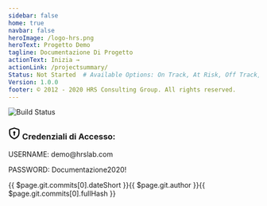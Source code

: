 ```yaml
---
sidebar: false
home: true
navbar: false
heroImage: /logo-hrs.png
heroText: Progetto Demo
tagline: Documentazione Di Progetto
actionText: Inizia →
actionLink: /projectsummary/
Status: Not Started  # Available Options: On Track, At Risk, Off Track, Stopped
Version: 1.0.0
footer: © 2012 - 2020 HRS Consulting Group. All rights reserved.
---
```


![Build Status](https://travis-ci.com/HRSlab/-prjdoc.svg?branch=master)

<ProjectStatus></ProjectStatus>


<div class="col-6 mx-auto">
  <div class="Box box-shadow">
    <div class="Box-row bg-gray">
    <h3>
    <svg class="octicon octicon-shield-lock v-align-bottom" xmlns="http://www.w3.org/2000/svg" viewBox="0 0 16 16" width="24" height="24">  <path fill-rule="evenodd" clip-rule="evenodd" d="M8.53336 0.133063C8.18645 0.0220524 7.81355 0.0220518 7.46664 0.133062L2.21664 1.81306C1.49183 2.045 1 2.71878 1 3.4798V6.99985C1 8.5659 1.31923 10.1823 2.3032 11.682C3.28631 13.1805 4.88836 14.4946 7.33508 15.5367C7.75909 15.7173 8.24091 15.7173 8.66493 15.5367C11.1116 14.4946 12.7137 13.1805 13.6968 11.682C14.6808 10.1823 15 8.5659 15 6.99985V3.4798C15 2.71878 14.5082 2.045 13.7834 1.81306L8.53336 0.133063ZM7.92381 1.5617C7.97336 1.54584 8.02664 1.54584 8.07619 1.5617L13.3262 3.2417C13.4297 3.27483 13.5 3.37109 13.5 3.4798V6.99985C13.5 8.35818 13.2253 9.66618 12.4426 10.8592C11.6591 12.0535 10.3216 13.2007 8.07713 14.1567C8.02866 14.1773 7.97134 14.1773 7.92287 14.1567C5.67838 13.2007 4.34094 12.0535 3.55737 10.8592C2.77465 9.66618 2.5 8.35818 2.5 6.99985V3.4798C2.5 3.37109 2.57026 3.27483 2.67381 3.2417L7.92381 1.5617ZM9.5 6.49988C9.5 7.05509 9.19835 7.53985 8.75 7.7992L8.75 10.2499C8.75 10.6641 8.41421 10.9999 8 10.9999C7.58579 10.9999 7.25 10.6641 7.25 10.2499L7.25 7.7992C6.80165 7.53985 6.5 7.05509 6.5 6.49988C6.5 5.67145 7.17157 4.99988 8 4.99988C8.82843 4.99988 9.5 5.67145 9.5 6.49988Z"></path></svg>
      Credenziali di Accesso:
    </h3>
    </div>
    <div class="Box-row bg-gray-light">
      <p class="mb-0 f5">
       USERNAME: <span class="text-mono f6">demo@hrslab.com</span>
      </p>
        <p class="mb-0 f5">
       PASSWORD: <span class="text-mono f6">Documentazione2020!</span>
      </p>
    </div>
  </div>
</div>



<div class="d-flex my-4">
<span class="branch-name mx-auto text-gray-light">{{ $page.git.commits[0].dateShort }}<span>{{ $page.git.author }}</span><span>{{ $page.git.commits[0].fullHash }}</span></span>
</div>